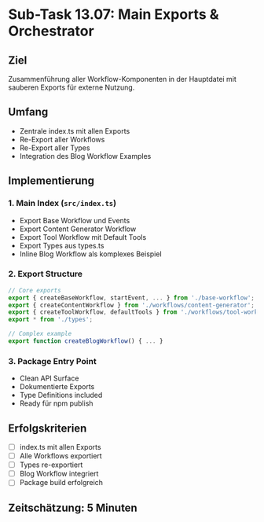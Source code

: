 # Sub-Task 13.07: Main Exports & Orchestrator

## Ziel
Zusammenführung aller Workflow-Komponenten in der Hauptdatei mit sauberen Exports für externe Nutzung.

## Umfang
- Zentrale index.ts mit allen Exports
- Re-Export aller Workflows
- Re-Export aller Types
- Integration des Blog Workflow Examples

## Implementierung

### 1. Main Index (`src/index.ts`)
- Export Base Workflow und Events
- Export Content Generator Workflow
- Export Tool Workflow mit Default Tools
- Export Types aus types.ts
- Inline Blog Workflow als komplexes Beispiel

### 2. Export Structure
```typescript
// Core exports
export { createBaseWorkflow, startEvent, ... } from './base-workflow';
export { createContentWorkflow } from './workflows/content-generator';
export { createToolWorkflow, defaultTools } from './workflows/tool-workflow';
export * from './types';

// Complex example
export function createBlogWorkflow() { ... }
```

### 3. Package Entry Point
- Clean API Surface
- Dokumentierte Exports
- Type Definitions included
- Ready für npm publish

## Erfolgskriterien
- [ ] index.ts mit allen Exports
- [ ] Alle Workflows exportiert
- [ ] Types re-exportiert
- [ ] Blog Workflow integriert
- [ ] Package build erfolgreich

## Zeitschätzung: 5 Minuten